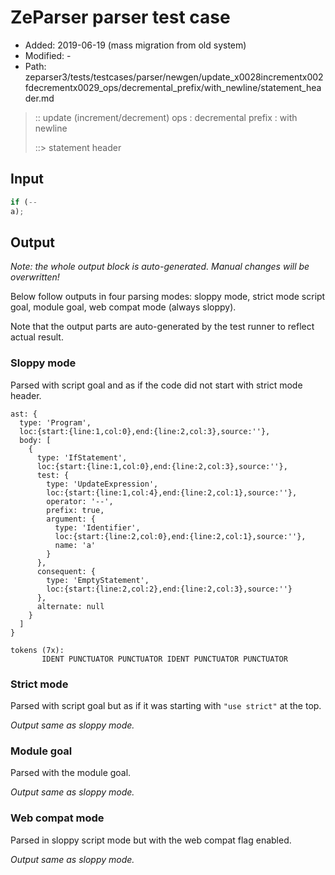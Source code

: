 # ZeParser parser test case

- Added: 2019-06-19 (mass migration from old system)
- Modified: -
- Path: zeparser3/tests/testcases/parser/newgen/update_x0028incrementx002fdecrementx0029_ops/decremental_prefix/with_newline/statement_header.md

> :: update (increment/decrement) ops : decremental prefix : with newline
>
> ::> statement header

## Input

`````js
if (--
a);
`````

## Output

_Note: the whole output block is auto-generated. Manual changes will be overwritten!_

Below follow outputs in four parsing modes: sloppy mode, strict mode script goal, module goal, web compat mode (always sloppy).

Note that the output parts are auto-generated by the test runner to reflect actual result.

### Sloppy mode

Parsed with script goal and as if the code did not start with strict mode header.

`````
ast: {
  type: 'Program',
  loc:{start:{line:1,col:0},end:{line:2,col:3},source:''},
  body: [
    {
      type: 'IfStatement',
      loc:{start:{line:1,col:0},end:{line:2,col:3},source:''},
      test: {
        type: 'UpdateExpression',
        loc:{start:{line:1,col:4},end:{line:2,col:1},source:''},
        operator: '--',
        prefix: true,
        argument: {
          type: 'Identifier',
          loc:{start:{line:2,col:0},end:{line:2,col:1},source:''},
          name: 'a'
        }
      },
      consequent: {
        type: 'EmptyStatement',
        loc:{start:{line:2,col:2},end:{line:2,col:3},source:''}
      },
      alternate: null
    }
  ]
}

tokens (7x):
       IDENT PUNCTUATOR PUNCTUATOR IDENT PUNCTUATOR PUNCTUATOR
`````

### Strict mode

Parsed with script goal but as if it was starting with `"use strict"` at the top.

_Output same as sloppy mode._

### Module goal

Parsed with the module goal.

_Output same as sloppy mode._

### Web compat mode

Parsed in sloppy script mode but with the web compat flag enabled.

_Output same as sloppy mode._
